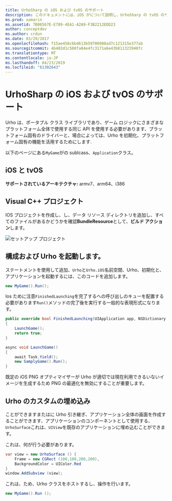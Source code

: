 ```yaml
---
title: UrhoSharp の iOS および tvOS のサポート
description: このドキュメントには、iOS がについて説明し、UrhoSharp の tvOS のサポートします。 これには、プロジェクトを作成、構成し起動 Urho、および Urho のカスタムの埋め込みを実行する方法について説明します。
ms.prod: xamarin
ms.assetid: 7B06567E-E789-4EA1-A2A9-F3B2212EDD23
author: conceptdev
ms.author: crdun
ms.date: 03/29/2017
ms.openlocfilehash: f15ae458c6bd613b59700908ad7c121315e377ab
ms.sourcegitcommit: 4b402d1c508fa84e4fc3171a6e43b811323948fc
ms.translationtype: MT
ms.contentlocale: ja-JP
ms.lasthandoff: 04/23/2019
ms.locfileid: "61302643"
---
```

# <a name="urhosharp-ios-and-tvos-support"></a>UrhoSharp の iOS および tvOS のサポート

Urho は、ポータブル クラス ライブラリであり、ゲーム ロジックにさまざまなプラットフォーム全体で使用する同じ API を使用する必要があります、プラットフォーム固有のドライバーと、場合によっては、Urho を初期化、プラットフォーム固有の機能を活用するためにします.

以下のページにある`MyGame`がの sublcass、`Application`クラス。

## <a name="ios-and-tvos"></a>iOS と tvOS

**サポートされているアーキテクチャ:** armv7、arm64、i386

## <a name="creating-a-project"></a>Visual C++ プロジェクト

IOS プロジェクトを作成し、し、データ リソース ディレクトリを追加し、すべてのファイルがあるかどうかを確認**BundleResource**として、**ビルド アクション**します。

![セットアップ プロジェクト](ios-images/image-4.png "リソース ディレクトリにデータの追加")

## <a name="configuring-and-launching-urho"></a>構成および Urho を起動します。

ステートメントを使用して追加、`Urho`と`Urho.iOS`名前空間、Urho、初期化と、アプリケーションを起動するには、このコードを追加します。

```csharp
new MyGame().Run();
```

Ios ために注意`FinishedLaunching`を完了するへの呼び出しのキューを配置する必要があります`Run()`メソッドの完了後を実行する一般的な表現形式になります。

```csharp
public override bool FinishedLaunching(UIApplication app, NSDictionary options)
{
    LaunchGame();
    return true;
}

async void LaunchGame()
{
    await Task.Yield();
    new SamplyGame().Run();
}
```

既定の iOS PNG オプティマイザーが Urho が適切では現在利用できるいないイメージを生成するため PNG の最適化を無効にすることが重要します。

## <a name="custom-embedding-of-urho"></a>Urho のカスタムの埋め込み

ことができますまたはに Urho 引き継ぎ、アプリケーション全体の画面を作成することができます、アプリケーションのコンポーネントとして使用する、`UrhoSurface`これは、`UIView`を既存のアプリケーションに埋め込むことができます。

これは、何が行う必要があります。

```csharp
var view = new UrhoSurface () {
    Frame = new CGRect (100,100,200,200),
    BackgroundColor = UIColor.Red
}
window.AddSubview (view);
```

これは、ため、Urho クラスをホストするし、操作を行います。

```csharp
new MyGame().Run ();
```

